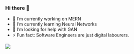 ### Hi there 👋


- 🔭 I’m currently working on MERN
- 🌱 I’m currently learning Neural Networks
- 🤔 I’m looking for help with GAN 
- ⚡ Fun fact: Software Engineers are just digital labourers.

<img align="center" src="https://github-readme-stats.vercel.app/api/pin/?username=niteshsh4rma" />

